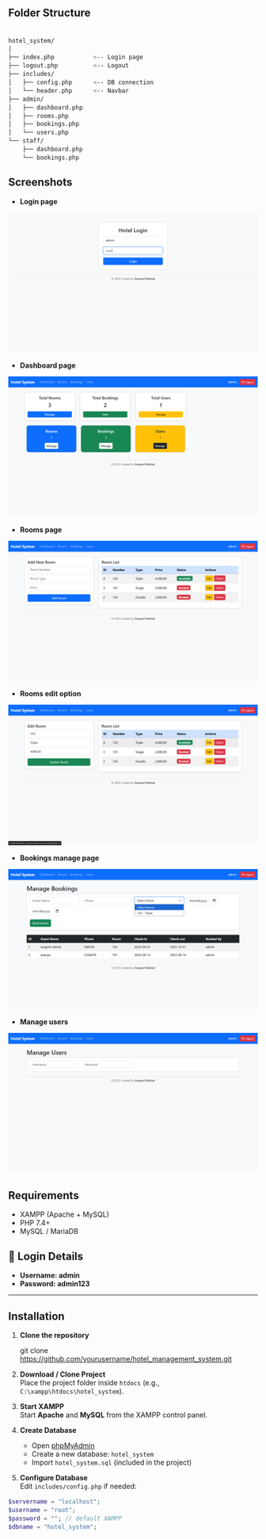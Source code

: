 ## Folder Structure
```bash

hotel_system/
│
├── index.php           <-- Login page
├── logout.php          <-- Logout
├── includes/
│   ├── config.php      <-- DB connection
│   └── header.php      <-- Navbar 
├── admin/
│   ├── dashboard.php
│   ├── rooms.php
│   ├── bookings.php
│   └── users.php
└── staff/
    ├── dashboard.php
    └── bookings.php
```
## Screenshots
- **Login page** 

![Login page](img/Screenshot%20(30).png)

- **Dashboard page** 

![Dashboard page](img/Screenshot%20(31).png)

- **Rooms page** 

![Rooms page](img/Screenshot%20(32).png)

- **Rooms edit option** 

![Rooms edit option](img/Screenshot%20(33).png)

- **Bookings manage page** 

![Bookings manage page](img/Screenshot%20(35).png)

- **Manage users** 

![Manage users](img/Screenshot%20(36).png)
## Requirements

- XAMPP (Apache + MySQL)
- PHP 7.4+
- MySQL / MariaDB

## 🔑 Login Details

- **Username: admin**
- **Password: admin123**

---

## Installation
1. **Clone the repository**  

   git clone https://github.com/yourusername/hotel_management_system.git 
1. **Download / Clone Project**  
   Place the project folder inside `htdocs` (e.g., `C:\xampp\htdocs\hotel_system`).

2. **Start XAMPP**  
   Start **Apache** and **MySQL** from the XAMPP control panel.

3. **Create Database**  
   - Open [phpMyAdmin](http://localhost/phpmyadmin)  
   - Create a new database: `hotel_system`  
   - Import `hotel_system.sql` (included in the project)

4. **Configure Database**  
   Edit `includes/config.php` if needed:

```php
$servername = "localhost";
$username = "root";
$password = ""; // default XAMPP
$dbname = "hotel_system";


